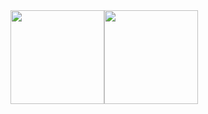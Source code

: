 <a href="https://markmelnic.com" target="_blank" style="display: flex; align-items: stretch;">
  <img height="150px" src="https://github-readme-stats.vercel.app/api?username=markmelnic&hide_border=true&show_icons=true&include_all_commits=true&count_private=true&line_height=21&theme=graywhite"/>
  <img height="150px" src="https://github-readme-stats.vercel.app/api/top-langs/?username=markmelnic&hide=html&hide_border=true&layout=compact&line_height=21&&theme=graywhite "/>
  <!--<img height="150px" align="center" src="https://github-readme-stats.vercel.app/api/wakatime?username=markmelnic&hide=html&hide_border=true&layout=compact&theme=graywhite"/>-->
</a>
